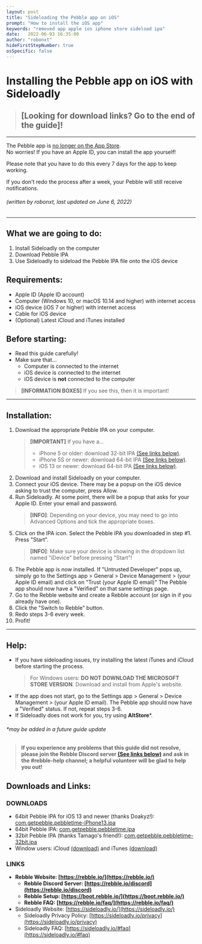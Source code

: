 ```yaml
---
layout: post
title: "Sideloading the Pebble app on iOS"
prompt: "How to install the iOS app"
keywords: "removed app apple ios iphone store sideload ipa"
date:   2022-06-03 16:35:00
author: "robonxt"
hideFirstStepNumber: true
osSpecific: false
---
```

# Installing the Pebble app on iOS with Sideloadly

>## [Looking for download links? Go to the end of the guide]!

---
The Pebble app is [no longer on the App Store](/ios-app-unavailable).   
No worries! If you have an Apple ID, you can install the app yourself! 

Please note that you have to do this every 7 days for the app to keep working.

If you don't redo the process after a week, your Pebble will still receive notifications.

###### *(written by robonxt, last updated on June 6, 2022)*
---


## What we are going to do:
1. Install Sideloadly on the computer
3. Download Pebble IPA
2. Use Sideloadly to sideload the Pebble IPA file onto the iOS device

## Requirements:
- Apple ID (Apple ID account)
- Computer (Windows 10, or macOS 10.14 and higher) with internet access
- iOS device (iOS 7 or higher) with internet access
- Cable for iOS device
- (Optional) Latest iCloud and iTunes installed

## Before starting:
- Read this guide carefully!
- Make sure that...
    - Computer is connected to the internet
    - iOS device is connected to the internet
    - iOS device is **not** connected to the computer

> **[INFORMATION BOXES]** If you see this, then it is important!

---
## Installation:
1. Download the appropriate Pebble IPA on your computer.
    > **[IMPORTANT]** If you have a...
    >   * iPhone 5 or older: download 32-bit IPA [(See links below)](#downloads).
    >   * iPhone 5S or newer: download 64-bit IPA [(See links below)](#downloads).
    >   * iOS 13 or newer: download 64-bit IPA [(See links below)](#downloads).
2. Download and install Sideloadly on your computer.
3. Connect your iOS device. There may be a popup on the iOS device asking to trust the computer, press Allow.
4. Run Sideloadly. At some point, there will be a popup that asks for your Apple ID. Enter your email and password.
    > **[INFO]**: Depending on your device, you may need to go into Advanced Options and tick the appropriate boxes.
5. Click on the IPA icon. Select the Pebble IPA you downloaded in step #1. Press "Start".
    > **[INFO]**: Make sure your device is showing in the dropdown list named "iDevice" before pressing "Start"!
6. The Pebble app is now installed. If "Untrusted Developer" pops up, simply go to the Settings app > General > Device Management > (your Apple ID email) and click on  "Trust (your Apple ID email)" The Pebble app should now have a "Verified" on that same settings page.
7. Go to the Rebble website and create a Rebble account (or sign in if you already have one).
8. Click the "Switch to Rebble" button.
9. Redo steps 3-6 every week.
10. Profit!

---
## Help:
- If you have sideloading issues, try installing the latest iTunes and iCloud before starting the process.
    > For Windows users: **DO NOT DOWNLOAD THE MICROSOFT STORE VERSION**. Download and install from Apple's website.
- If the app does not start, go to the Settings app > General > Device Management > (your Apple ID email). The Pebble app should now have a "Verified" status. If not, repeat steps 3-6.
- If Sideloadly does not work for you, try using **AltStore***.

###### **may be added in a future guide update*

>#### If you experience any problems that this guide did not resolve, please join the Rebble Discord server [(See links below)](#links) and ask in the **#rebble-help channel**; a helpful volunteer will be glad to help you out!

<h2 id="downloads-links">
Downloads and Links:
</h2>

<h3 id="downloads">
DOWNLOADS
</h3>

- 64bit Pebble IPA for iOS 13 and newer (thanks Doakyz!): [com.getpebble.pebbletime-iPhone13.ipa](https://cdn.discordapp.com/attachments/461686541027377152/939035930138923008/com.getpebble.pebbletime-iPhone13.ipa)
- 64bit Pebble IPA: [com.getpebble.pebbletime.ipa](https://binaries.rebble.io/ipas/com.getpebble.pebbletime.ipa)
- 32bit Pebble IPA (thanks Tamago's friend!): [com.getpebble.pebbletime-32bit.ipa](https://binaries.rebble.io/ipas/com.getpebble.pebbletime-32bit.ipa)
- Window users: iCloud [(download)](https://support.apple.com/en-us/HT204283) and iTunes [(download)](https://www.apple.com/itunes/)

<h3 id="links">
LINKS
</h3>

- **Rebble Website: [https://rebble.io/](https://rebble.io/)**
    - **Rebble Discord Server: [https://rebble.io/discord](https://rebble.io/discord)**
    - **Rebble Setup: [https://boot.rebble.io/](https://boot.rebble.io/)**
    - **Rebble FAQ: [https://rebble.io/faq/](https://rebble.io/faq/)**
- Sideloadly Website: [https://sideloadly.io/](https://sideloadly.io/)
    - Sideloadly Privacy Policy: [https://sideloadly.io/privacy](https://sideloadly.io/privacy)
    - Sideloadly FAQ: [https://sideloadly.io/#faq](https://sideloadly.io/#faq)
